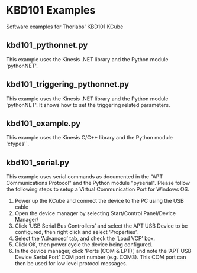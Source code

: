 # KBD101 Examples
Software examples for Thorlabs' KBD101 KCube

## kbd101_pythonnet.py

This example uses the Kinesis .NET library and the Python module 'pythonNET'.


## kbd101_triggering_pythonnet.py

This example uses the Kinesis .NET library and the Python module 'pythonNET'.
It shows how to set the triggering related parameters.

## kbd101_example.py

This example uses the Kinesis C/C++ library and the Python module 'ctypes'´.

## kbd101_serial.py
This example uses serial commands as documented in the "APT Communications Protocol" and the Python module "pyserial". Please follow the following steps to setup a Virtual Communication Port for Windows OS. 
1. Power up the KCube and connect the device to the PC using the USB cable
2. Open the device manager by selecting Start/Control Panel/Device Manager/
3. Click ‘USB Serial Bus Controllers’ and select the APT USB Device to be configured, then right click and select ‘Properties’.
4. Select the ‘Advanced’ tab, and check the ‘Load VCP’ box.
5. Click OK, then power cycle the device being configured.
6. In the device manager, click ‘Ports (COM & LPT)’, and note the ‘APT USB Device Serial Port’ COM port number (e.g. COM3). This COM port can then be used for low level protocol messages.
